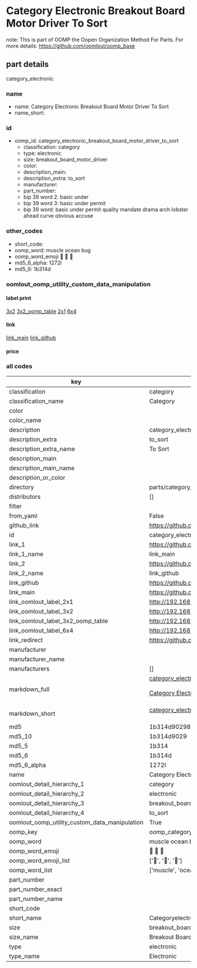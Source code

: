 # Category Electronic Breakout Board Motor Driver To Sort  

note: This is part of OOMP the Oopen Organization Method For Parts. For more details: https://github.com/oomlout/oomp_base

##  part details
  



category_electronic



### name
* name: Category Electronic Breakout Board Motor Driver To Sort
* name_short: 
### id
* oomp_id: category_electronic_breakout_board_motor_driver_to_sort
  * classification: category
  * type: electronic
  * size: breakout_board_motor_driver
  * color: 
  * description_main: 
  * description_extra: to_sort
  * manufacturer: 
  * part_number: 
  * bip 39 word 2: basic under
  * bip 39 word 3: basic under permit
  * bip 39 word: basic under permit quality mandate drama arch lobster ahead curve obvious accuse

### other_codes
* short_code: 
* oomp_word: muscle ocean bug
* oomp_word_emoji :muscle: :ocean: :bug:
* md5_6_alpha: 1272l
* md5_6: 1b314d






### oomlout_oomp_utility_custom_data_manipulation
#### label print
[3x2](http://192.168.1.245:1112/?label=oomp%201272l)
[3x2_oomp_table](http://192.168.1.108:1112/?label=oomp%201272l)
[2x1](http://192.168.1.242:1112/?label=oomp%201272l)
[6x4](http://192.168.1.55:1112/?label=oomp%201272l)    

#### link

[link_main](https://github.com/oomlout/oomlout_oomp_version_1_messy/tree/main/parts/category_electronic_breakout_board_motor_driver_to_sort) [link_github](https://github.com/oomlout/oomlout_oomp_version_1_messy/tree/main/parts/category_electronic_breakout_board_motor_driver_to_sort)                             

#### price







### all codes 
| key | value |  
| --- | --- |  
| classification | category |  
| classification_name | Category |  
| color |  |  
| color_name |  |  
| description | category_electronic |  
| description_extra | to_sort |  
| description_extra_name | To Sort |  
| description_main |  |  
| description_main_name |  |  
| description_or_color |   |  
| directory | parts/category_electronic_breakout_board_motor_driver_to_sort |  
| distributors | [] |  
| filter |  |  
| from_yaml | False |  
| github_link | https://github.com/oomlout/oomlout_oomp_part_src/tree/main/parts/category_electronic_breakout_board_motor_driver_to_sort |  
| id | category_electronic_breakout_board_motor_driver_to_sort |  
| link_1 | https://github.com/oomlout/oomlout_oomp_version_1_messy/tree/main/parts/category_electronic_breakout_board_motor_driver_to_sort |  
| link_1_name | link_main |  
| link_2 | https://github.com/oomlout/oomlout_oomp_version_1_messy/tree/main/parts/category_electronic_breakout_board_motor_driver_to_sort |  
| link_2_name | link_github |  
| link_github | https://github.com/oomlout/oomlout_oomp_version_1_messy/tree/main/parts/category_electronic_breakout_board_motor_driver_to_sort |  
| link_main | https://github.com/oomlout/oomlout_oomp_version_1_messy/tree/main/parts/category_electronic_breakout_board_motor_driver_to_sort |  
| link_oomlout_label_2x1 | http://192.168.1.242:1112/?label=oomp%201272l |  
| link_oomlout_label_3x2 | http://192.168.1.245:1112/?label=oomp%201272l |  
| link_oomlout_label_3x2_oomp_table | http://192.168.1.108:1112/?label=oomp%201272l |  
| link_oomlout_label_6x4 | http://192.168.1.55:1112/?label=oomp%201272l |  
| link_redirect | https://github.com/oomlout/oomlout_oomp_version_1_messy/tree/main/parts/category_electronic_breakout_board_motor_driver_to_sort |  
| manufacturer |  |  
| manufacturer_name |  |  
| manufacturers | [] |  
| markdown_full | [category_electronic_breakout_board_motor_driver_to_sort](none)<br>[](none)<br>[Category Electronic Breakout Board Motor Driver To Sort](none)<br><br> |  
| markdown_short | [category_electronic_breakout_board_motor_driver_to_sort](none)<br><br> |  
| md5 | 1b314d902983216108c38af3467b3098 |  
| md5_10 | 1b314d9029 |  
| md5_5 | 1b314 |  
| md5_6 | 1b314d |  
| md5_6_alpha | 1272l |  
| name | Category Electronic Breakout Board Motor Driver To Sort |  
| oomlout_detail_hierarchy_1 | category |  
| oomlout_detail_hierarchy_2 | electronic |  
| oomlout_detail_hierarchy_3 | breakout_board_motor_driver |  
| oomlout_detail_hierarchy_4 | to_sort |  
| oomlout_oomp_utility_custom_data_manipulation | True |  
| oomp_key | oomp_category_electronic_breakout_board_motor_driver_to_sort |  
| oomp_word | muscle ocean bug |  
| oomp_word_emoji | :muscle: :ocean: :bug: |  
| oomp_word_emoji_list | [':muscle:', ':ocean:', ':bug:'] |  
| oomp_word_list | ['muscle', 'ocean', 'bug'] |  
| part_number |  |  
| part_number_exact |  |  
| part_number_name |  |  
| short_code |  |  
| short_name | Categoryelectronic |  
| size | breakout_board_motor_driver |  
| size_name | Breakout Board Motor Driver |  
| type | electronic |  
| type_name | Electronic |  
